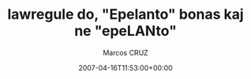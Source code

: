 ---
title: 'lawregule do, "Epelanto" bonas kaj ne "epeLANto"'
posts: 1
hash: 't706'
author: 'Marcos CRUZ'
date: 2007-04-16T11:53:00+00:00
sources:
  - http://forums.tokipona.org/viewtopic.php%3Ft=706.html
---